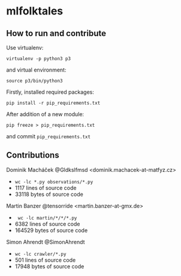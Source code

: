 # mlfolktales

## How to run and contribute

Use virtualenv:

`virtualenv -p python3 p3`

and virtual environment:

`source p3/bin/python3`

Firstly, installed required packages:

`pip install -r pip_requirements.txt`

After addition of a new module:

`pip freeze > pip_requirements.txt`

and commit `pip_requirements.txt`

## Contributions

Dominik Macháček @Gldkslfmsd <dominik.machacek-at-matfyz.cz>

- `wc -lc *.py observations/*.py`
- 1117 lines of source code
- 33118 bytes of source code

Martin Banzer @tensorride <martin.banzer-at-gmx.de>

- ` wc -lc martin/*/*/*.py`
-  6382 lines of source code
-  164529 bytes of source code

Simon Ahrendt @SimonAhrendt 

- `wc -lc crawler/*.py`
- 501 lines of source code
- 17948 bytes of source code
